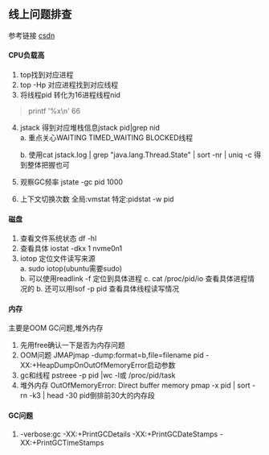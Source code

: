 ## 线上问题排查
 参考链接 [csdn](https://blog.csdn.net/weixin_45674354/article/details/103698638)

#### CPU负载高
1. top找到对应进程
2. top -Hp 对应进程找到对应线程
3. 将线程pid 转化为16进程线程nid
> printf '%x\n' 66 
4. jstack 得到对应堆栈信息jstack pid|grep nid   
   a. 重点关心WAITING  TIMED_WAITING BLOCKED线程

   b. 使用cat jstack.log | grep "java.lang.Thread.State" | sort -nr | uniq -c 得到整体把握也可
5. 观察GC频率
   jstate -gc pid 1000
6. 上下文切换次数 
   全局:vmstat
   特定:pidstat -w pid

#### 磁盘

1. 查看文件系统状态 df -hl
2. 查看具体 iostat -dkx 1 nvme0n1
3. iotop 定位文件读写来源   
   a. sudo iotop(ubuntu需要sudo)    
   b. 可以使用readlink -f 定位到具体进程
   c. cat /proc/pid/io 查看具体进程情况的
   b. 还可以用lsof -p pid 查看具体线程读写情况

#### 内存

 主要是OOM GC问题,堆外内存

1. 先用free确认一下是否为内存问题
2. OOM问题
   JMAPjmap -dump:format=b,file=filename pid 
   -XX:+HeapDumpOnOutOfMemoryError启动参数
3. gc和线程
   pstreee -p pid |wc -l或 /proc/pid/task
4. 堆外内存
   OutOfMemoryError: Direct buffer memory
   pmap -x pid | sort -rn -k3 | head -30 pid倒排前30大的内存段

#### GC问题
1. -verbose:gc -XX:+PrintGCDetails -XX:+PrintGCDateStamps -XX:+PrintGCTimeStamps



